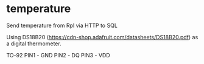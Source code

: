 # temperature
Send temperature from RpI via HTTP to SQL

Using DS18B20 (https://cdn-shop.adafruit.com/datasheets/DS18B20.pdf) as a digital thermometer.


TO-92
PIN1 - GND
PIN2 - DQ
PIN3 - VDD
